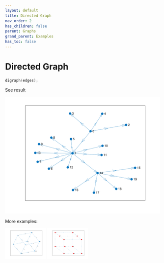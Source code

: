 ```yaml
---
layout: default
title: Directed Graph
nav_order: 2
has_children: false
parent: Graphs
grand_parent: Examples
has_toc: false
---
```

# Directed Graph

```cpp
digraph(edges);
```


See result

[![example_digraph_1](digraph/digraph_1.svg)](https://github.com/alandefreitas/matplotplusplus/blob/master/examples/graphs/digraph/digraph_1.cpp)

More examples:
    
[![example_digraph_2](digraph/digraph_2_thumb.png)](https://github.com/alandefreitas/matplotplusplus/blob/master/examples/graphs/digraph/digraph_2.cpp)  [![example_digraph_3](digraph/digraph_3_thumb.png)](https://github.com/alandefreitas/matplotplusplus/blob/master/examples/graphs/digraph/digraph_3.cpp)
  




<!-- Generated with mdsplit: https://github.com/alandefreitas/mdsplit -->

